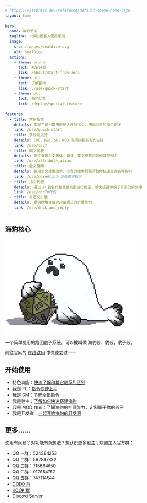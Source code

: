 ```yaml
---
# https://vitepress.dev/reference/default-theme-home-page
layout: home

hero:
  name: 海豹手册
  tagline: ✨海豹骰官方使用手册
  image:
    src: /images/sealdice.svg
    alt: SealDice
  actions:
    - theme: brand
      text: 从零开始
      link: /about/start-from-zero
    - theme: alt
      text: 了解指令
      link: ./use/quick-start
    - theme: alt
      text: 特色功能
      link: /deploy/special_feature

features:
  - title: 常用指令
    details: 实现了跑团常用的绝大部分指令，用你熟悉的指令跑团
    link: /use/quick-start
  - title: 多规则支持
    details: CoC、D&D、SR、WOD 等规则都有专门支持
    link: /use/coc7
  - title: 同义词表
    details: 属性兼容中文简体、繁体、英文缩写和其他常见别名
    link: /use/attribute_alias
  - title: 全文搜索
    details: 使用全文搜索技术，小型的搜索引擎帮助你快速查询各种资料
    link: /use/core#find-词条查询指令
  - title: 指令代骰
    details: 通过 @ 指名代替其他玩家进行检定，愉快规避掉鸽子带来的麻烦事
    link: /use/coc7#代骰
  - title: 自定义扩展
    details: 提供牌堆等或实用或娱乐的扩展能力
    link: /use/deck_and_reply
---
```


<!-- markdownlint-disable-next-line MD041 -->
## 海豹核心

![海豹核心](/images/seal.png)

一个简单易用的跑团骰子系统。可以被叫做 海豹骰、豹骰，豹子骰。

前往官网的 [在线试用](https://dice.weizaima.com/) 中快速尝试——

## 开始使用

- 特色功能：[快速了解和其它骰系的区别](./deploy/special_feature)
- 我是 PL：[指令快速上手](./use/quick-start)
- 我是 GM：[了解全部指令](./use/core)
- 我是骰主：[了解如何快速搭建海豹](./deploy/quick-start)
- 我是 MOD 作者：[了解海豹的扩展能力，定制属于你的骰子](./advanced/introduce)
- 我是开发者：[一起开始海豹的开发吧](./about/develop)

## 更多……

使用有问题？对功能有新想法？想认识更多骰主？欢迎加入官方群：

- QQ 一群：524364253
- QQ 二群：562897832
- QQ 三群：715664650
- QQ 四群：917654757
- QQ 五群：747114944
- [DODO 群](https://imdodo.com/s/246716)
- [KOOK 群](https://kook.top/Cmr0Fy)
- [Discord Server](https://discord.gg/HxuZ72T67C)
